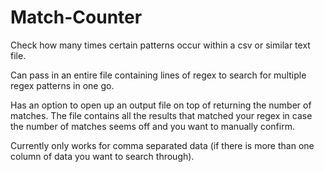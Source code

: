 # Match-Counter
Check how many times certain patterns occur within a csv or similar text file.

Can pass in an entire file containing lines of regex to search for multiple regex patterns in one go.

Has an option to open up an output file on top of returning the number of matches. The file contains all the results that matched your regex in case the number of matches seems off and you want to manually confirm.

Currently only works for comma separated data (if there is more than one column of data you want to search through).
